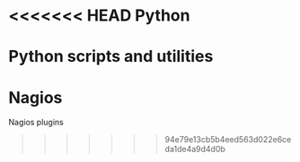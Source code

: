 <<<<<<< HEAD
Python 
======

Python scripts and utilities
=======
Nagios
======

Nagios plugins
>>>>>>> 94e79e13cb5b4eed563d022e6ceda1de4a9d4d0b

